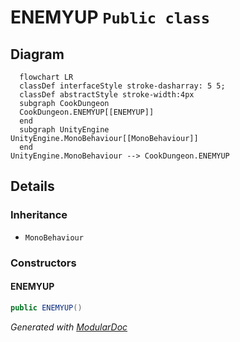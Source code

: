 # ENEMYUP `Public class`

## Diagram
```mermaid
  flowchart LR
  classDef interfaceStyle stroke-dasharray: 5 5;
  classDef abstractStyle stroke-width:4px
  subgraph CookDungeon
  CookDungeon.ENEMYUP[[ENEMYUP]]
  end
  subgraph UnityEngine
UnityEngine.MonoBehaviour[[MonoBehaviour]]
  end
UnityEngine.MonoBehaviour --> CookDungeon.ENEMYUP
```

## Details
### Inheritance
 - `MonoBehaviour`

### Constructors
#### ENEMYUP
```csharp
public ENEMYUP()
```

*Generated with* [*ModularDoc*](https://github.com/hailstorm75/ModularDoc)
